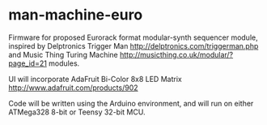 # man-machine-euro
Firmware for proposed Eurorack format modular-synth sequencer module, inspired by Delptronics Trigger Man http://delptronics.com/triggerman.php and Music Thing Turing Machine http://musicthing.co.uk/modular/?page_id=21 modules.

UI will incorporate AdaFruit Bi-Color 8x8 LED Matrix
http://www.adafruit.com/products/902

Code will be written using the Arduino environment, and will run on either ATMega328 8-bit or Teensy 32-bit MCU.
